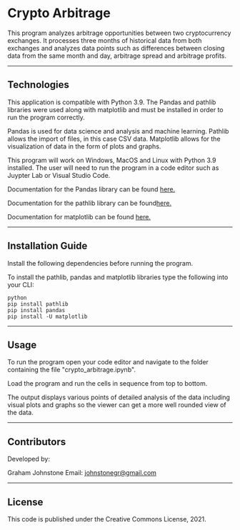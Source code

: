 # Crypto Arbitrage

This program analyzes arbitrage opportunities between two cryptocurrency exchanges. It processes three months of historical data from both exchanges and analyzes data points such as differences between closing data from the same month and day, arbitrage spread and arbitrage profits.

 

---

## Technologies

This application is compatible with Python 3.9.
The Pandas and pathlib libraries were used along with matplotlib and must be installed in order to run the program correctly.

Pandas is used for data science and analysis and machine learning.
Pathlib allows the import of files, in this case CSV data.
Matplotlib allows for the visualization of data in the form of plots and graphs.

This program will work on Windows, MacOS and Linux with Python 3.9 installed. The user will need to run the program in a code editor such as Juypter Lab or Visual Studio Code.

Documentation for the Pandas library can be found [here.](https://pandas.pydata.org/docs/)

Documentation for the pathlib library can be found[here.](https://docs.python.org/3/library/pathlib.html)

Documentation for matplotlib can be found [here.](https://matplotlib.org/stable/users/index)

---

## Installation Guide

Install the following dependencies before running the program.

To install the pathlib, pandas and matplotlib libraries type the following into your CLI:

```
python
pip install pathlib
pip install pandas
pip install -U matplotlib
```
---

## Usage

To run the program open your code editor and navigate to the folder containing the file "crypto_arbitrage.ipynb".

Load the program and run the cells in sequence from top to bottom.

The output displays various points of detailed analysis of the data including visual plots and graphs so the viewer can get a more well rounded view of the data.

---

## Contributors

Developed by:

Graham Johnstone
Email: johnstonegr@gmail.com

---

## License
This code is published under the Creative Commons License, 2021.

